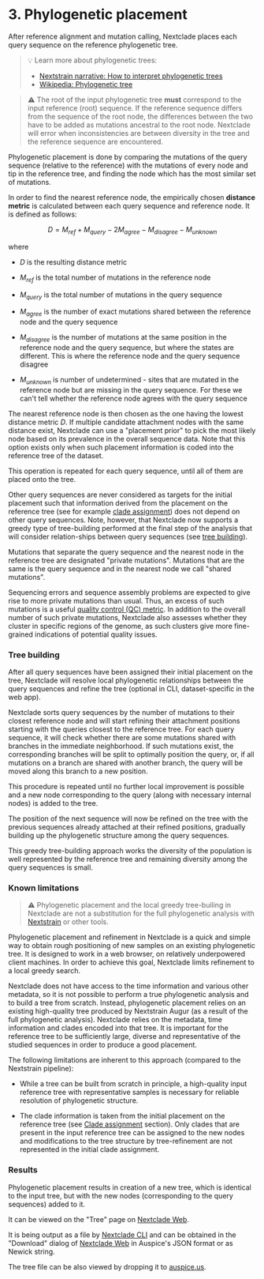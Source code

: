 # 3. Phylogenetic placement

After reference alignment and mutation calling, Nextclade places each query sequence on the reference phylogenetic tree.

> 💡 Learn more about phylogenetic trees:
> - [Nextstrain narrative: How to interpret phylogenetic trees](https://nextstrain.org/narratives/trees-background)
> - [Wikipedia: Phylogenetic tree](https://en.wikipedia.org/wiki/Phylogenetic_tree)

> ⚠️ The root of the input phylogenetic tree **must** correspond to the input reference (root) sequence. If the reference sequence differs from the sequence of the root node, the differences between the two have to be added as mutations ancestral to the root node. Nextclade will error when inconsistencies are between diversity in the tree and the reference sequence are encountered.

Phylogenetic placement is done by comparing the mutations of the query sequence (relative to the reference) with the mutations of every node and tip in the reference tree, and finding the node which has the most similar set of mutations.

In order to find the nearest reference node, the empirically chosen **distance metric** is calculated between each query sequence and reference node. It is defined as follows:

$$D = M_{ref} + M_{query} - 2 M_{agree} - M_{disagree} - M_{unknown}$$

where

- $D$ is the resulting distance metric

- $M_{ref}$ is the total number of mutations in the reference node

- $M_{query}$ is the total number of mutations in the query sequence

- $M_{agree}$ is the number of exact mutations shared between the reference node and the query sequence

- $M_{disagree}$ is the number of mutations at the same position in the reference node and the query sequence, but where the states are different. This is where the reference node and the query sequence disagree

- $M_{unknown}$ is number of undetermined - sites that are mutated in the reference node but are missing in the query sequence. For these we can't tell whether the reference node agrees with the query sequence

The nearest reference node is then chosen as the one having the lowest distance metric $D$.
If multiple candidate attachment nodes with the same distance exist, Nextclade can use a "placement prior" to pick the most likely node based on its prevalence in the overall sequence data.
Note that this option exists only when such placement information is coded into the reference tree of the dataset.

This operation is repeated for each query sequence, until all of them are placed onto the tree.

Other query sequences are never considered as targets for the initial placement such that information derived from the placement on the reference tree (see for example [clade assignment](04-clade-assignment.md)) does not depend on other query sequences. Note, however, that Nextclade now supports a greedy type of tree-building performed at the final step of the analysis that will consider relation-ships between query sequences (see [tree building](#tree-building)).

Mutations that separate the query sequence and the nearest node in the reference tree are designated "private mutations". Mutations that are the same is the query sequence and in the nearest node we call "shared mutations".

Sequencing errors and sequence assembly problems are expected to give rise to more private mutations than usual. Thus, an excess of such mutations is a useful [quality control (QC) metric](06-quality-control.md). In addition to the overall number of such private mutations, Nextclade also assesses whether they cluster in specific regions of the genome, as such clusters give more fine-grained indications of potential quality issues.

### Tree building

After all query sequences have been assigned their initial placement on the tree, Nextclade will resolve local phylogenetic relationships between the query sequences and refine the tree (optional in CLI, dataset-specific in the web app).

Nextclade sorts query sequences by the number of mutations to their closest reference node and will start refining their attachment positions starting with the queries closest to the reference tree. For each query sequence, it will check whether there are some mutations shared with branches in the immediate neighborhood. If such mutations exist, the corresponding branches will be split to optimally position the query, or, if all mutations on a branch are shared with another branch, the query will be moved along this branch to a new position.

This procedure is repeated until no further local improvement is possible and a new node corresponding to the query (along with necessary internal nodes) is added to the tree.

The position of the next sequence will now be refined on the tree with the previous sequences already attached at their refined positions, gradually building up the phylogenetic structure among the query sequences.

This greedy tree-building approach works the diversity of the population is well represented by the reference tree and remaining diversity among the query sequences is small.

### Known limitations

> ⚠️ Phylogenetic placement and the local greedy tree-builing in Nextclade are not a substitution for the full phylogenetic analysis with [Nextstrain](https://nextstrain.org) or other tools.

Phylogenetic placement and refinement in Nextclade is a quick and simple way to obtain rough positioning of new samples on an existing phylogenetic tree. It is designed to work in a web browser, on relatively underpowered client machines. In order to achieve this goal, Nextclade limits refinement to a local greedy search.

Nextclade does not have access to the time information and various other metadata, so it is not possible to perform a true phylogenetic analysis and to build a tree from scratch. Instead, phylogenetic placement relies on an existing high-quality tree produced by Nextstrain Augur (as a result of the full phylogenetic analysis). Nextclade relies on the metadata, time information and clades encoded into that tree. It is important for the reference tree to be sufficiently large, diverse and representative of the studied sequences in order to produce a good placement.

The following limitations are inherent to this approach (compared to the Nextstrain pipeline):

- While a tree can be built from scratch in principle, a high-quality input reference tree with representative samples is necessary for reliable resolution of phylogenetic structure.

- The clade information is taken from the initial placement on the reference tree (see [Clade assignment](04-clade-assignment.md) section). Only clades that are present in the input reference tree can be assigned to the new nodes and modifications to the tree structure by tree-refinement are not represented in the initial clade assignment.

### Results

Phylogenetic placement results in creation of a new tree, which is identical to the input tree, but with the new nodes (corresponding to the query sequences) added to it.

It can be viewed on the "Tree" page on [Nextclade Web](../nextclade-web/index.rst).

It is being output as a file by [Nextclade CLI](../nextclade-cli/index.rst) and can be obtained in the "Download" dialog of [Nextclade Web](../nextclade-web/index.rst) in Auspice's JSON format or as Newick string.

The tree file can be also viewed by dropping it to [auspice.us](https://auspice.us).
